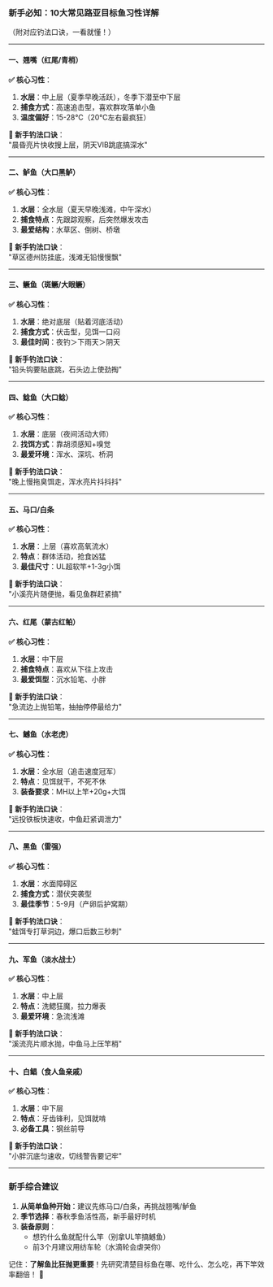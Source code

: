 ### **新手必知：10大常见路亚目标鱼习性详解**  
（附对应钓法口诀，一看就懂！）  

---

#### **一、翘嘴（红尾/青梢）**  
**✅ 核心习性**：  
1. **水层**：中上层（夏季早晚活跃），冬季下潜至中下层  
2. **捕食方式**：高速追击型，喜欢群攻落单小鱼  
3. **温度偏好**：15-28℃（20℃左右最疯狂）  

**🎣 新手钓法口诀**：  
"晨昏亮片快收搜上层，阴天VIB跳底搞深水"  

---

#### **二、鲈鱼（大口黑鲈）**  
**✅ 核心习性**：  
1. **水层**：全水层（夏天早晚浅滩，中午深水）  
2. **捕食特点**：先跟踪观察，后突然爆发攻击  
3. **最爱结构**：水草区、倒树、桥墩  

**🎣 新手钓法口诀**：  
"草区德州防挂底，浅滩无铅慢慢飘"  

---

#### **三、鳜鱼（斑鳜/大眼鳜）**  
**✅ 核心习性**：  
1. **水层**：绝对底层（贴着河底活动）  
2. **捕食方式**：伏击型，见饵一口闷  
3. **最佳时间**：夜钓＞下雨天＞阴天  

**🎣 新手钓法口诀**：  
"铅头钩要贴底跳，石头边上使劲掏"  

---

#### **四、鲶鱼（大口鲶）**  
**✅ 核心习性**：  
1. **水层**：底层（夜间活动大师）  
2. **找饵方式**：靠胡须感知+嗅觉  
3. **最爱环境**：浑水、深坑、桥洞  

**🎣 新手钓法口诀**：  
"晚上慢拖臭饵走，浑水亮片抖抖抖"  

---

#### **五、马口/白条**  
**✅ 核心习性**：  
1. **水层**：上层（喜欢高氧流水）  
2. **特点**：群体活动，抢食凶猛  
3. **最佳尺寸**：UL超软竿+1-3g小饵  

**🎣 新手钓法口诀**：  
"小溪亮片随便抛，看见鱼群赶紧搞"  

---

#### **六、红尾（蒙古红鲌）**  
**✅ 核心习性**：  
1. **水层**：中下层  
2. **捕食特点**：喜欢从下往上攻击  
3. **最爱饵型**：沉水铅笔、小胖  

**🎣 新手钓法口诀**：  
"急流边上抛铅笔，抽抽停停最给力"  

---

#### **七、鳡鱼（水老虎）**  
**✅ 核心习性**：  
1. **水层**：全水层（追击速度冠军）  
2. **特点**：见饵就干，不死不休  
3. **装备要求**：MH以上竿+20g+大饵  

**🎣 新手钓法口诀**：  
"远投铁板快速收，中鱼赶紧调泄力"  

---

#### **八、黑鱼（雷强）**  
**✅ 核心习性**：  
1. **水层**：水面障碍区  
2. **捕食方式**：潜伏突袭型  
3. **最佳季节**：5-9月（产卵后护窝期）  

**🎣 新手钓法口诀**：  
"蛙饵专打草洞边，爆口后数三秒刺"  

---

#### **九、军鱼（淡水战士）**  
**✅ 核心习性**：  
1. **水层**：中上层  
2. **特点**：洗鳃狂魔，拉力爆表  
3. **最爱环境**：急流浅滩  

**🎣 新手钓法口诀**：  
"溪流亮片顺水抛，中鱼马上压竿梢"  

---

#### **十、白鲳（食人鱼亲戚）**  
**✅ 核心习性**：  
1. **水层**：中下层  
2. **特点**：牙齿锋利，见饵就啃  
3. **必备工具**：钢丝前导  

**🎣 新手钓法口诀**：  
"小胖沉底匀速收，切线警告要记牢"  

---

### **新手综合建议**  
1. **从简单鱼种开始**：建议先练马口/白条，再挑战翘嘴/鲈鱼  
2. **季节选择**：春秋季鱼活性高，新手最好时机  
3. **装备原则**：  
   - 想钓什么鱼就配什么竿（别拿UL竿搞鳡鱼）  
   - 前3个月建议用纺车轮（水滴轮会虐哭你）  

记住：**了解鱼比狂抛更重要**！先研究清楚目标鱼在哪、吃什么、怎么吃，再下竿效率翻倍！ 🎣
